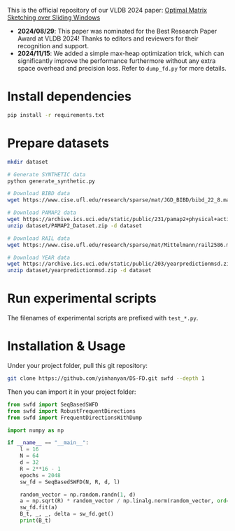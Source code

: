 This is the official repository of our VLDB 2024 paper: [Optimal Matrix Sketching over Sliding Windows](https://www.vldb.org/pvldb/vol17/p2149-yin.pdf)

* **2024/08/29**: This paper was nominated for the Best Research Paper Award at VLDB 2024! Thanks to editors and reviewers for their recognition and support.
* **2024/11/15**: We added a simple max-heap optimization trick, which can significantly improve the performance furthermore without any extra space overhead and precision loss. Refer to `dump_fd.py` for more details.

# Install dependencies

```bash
pip install -r requirements.txt
```

# Prepare datasets

```bash
mkdir dataset

# Generate SYNTHETIC data
python generate_synthetic.py    

# Download BIBD data
wget https://www.cise.ufl.edu/research/sparse/mat/JGD_BIBD/bibd_22_8.mat --directory-prefix ./dataset 

# Download PAMAP2 data
wget https://archive.ics.uci.edu/static/public/231/pamap2+physical+activity+monitoring.zip -o dataset/PAMAP2_Dataset.zip
unzip dataset/PAMAP2_Dataset.zip -d dataset

# Download RAIL data
wget https://www.cise.ufl.edu/research/sparse/mat/Mittelmann/rail2586.mat --directory-prefix ./dataset 

# Download YEAR data
wget https://archive.ics.uci.edu/static/public/203/yearpredictionmsd.zip --directory-prefix ./dataset 
unzip dataset/yearpredictionmsd.zip -d dataset
```

# Run experimental scripts

The filenames of experimental scripts are prefixed with `test_*.py`.

# Installation & Usage

Under your project folder, pull this git repository:

```bash
git clone https://github.com/yinhanyan/DS-FD.git swfd --depth 1
```

Then you can import it in your project folder:

```python
from swfd import SeqBasedSWFD
from swfd import RobustFrequentDirections
from swfd import FrequentDirectionsWithDump

import numpy as np

if __name__ == "__main__":
    l = 16
    N = 64
    d = 32
    R = 2**16 - 1
    epochs = 2048
    sw_fd = SeqBasedSWFD(N, R, d, l)

    random_vector = np.random.randn(1, d)
    a = np.sqrt(R) * random_vector / np.linalg.norm(random_vector, ord=2)
    sw_fd.fit(a)
    B_t, _, _, delta = sw_fd.get()
    print(B_t)
```
